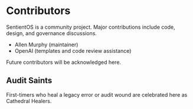 # Contributors

SentientOS is a community project. Major contributions include code, design, and governance discussions.

- Allen Murphy (maintainer)
- OpenAI (templates and code review assistance)

Future contributors will be acknowledged here.

## Audit Saints
First-timers who heal a legacy error or audit wound are celebrated here as Cathedral Healers.
